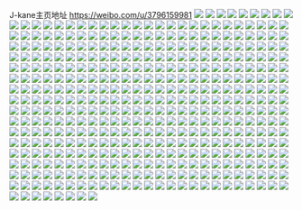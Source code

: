 J-kane主页地址 https://weibo.com/u/3796159981 
![](https://wx4.sinaimg.cn/mw2000/e244cdedly1h85pvpkgcdj20u01407cz.jpg) 
![](https://wx4.sinaimg.cn/mw2000/e244cdedly1h84rks6w95j20u014047e.jpg) 
![](https://wx4.sinaimg.cn/mw2000/e244cdedly1h84qq8bjcfj21gt36chdt.jpg) 
![](https://wx4.sinaimg.cn/mw2000/e244cdedly1h84qpa0txcj21gt36c4qr.jpg) 
![](https://wx4.sinaimg.cn/mw2000/e244cdedly1h84rk3f8hpj21gt36chdt.jpg) 
![](https://wx4.sinaimg.cn/mw2000/e244cdedly1h84quycad4j21a01yae81.jpg) 
![](https://wx4.sinaimg.cn/mw2000/e244cdedly1h84ql3h9edj22c0340x6r.jpg) 
![](https://wx4.sinaimg.cn/mw2000/e244cdedly1h84ql0g7glj20ve16ikfw.jpg) 
![](https://wx4.sinaimg.cn/mw2000/e244cdedly1h84qvlm1uaj20wi1lc7h6.jpg) 
![](https://wx4.sinaimg.cn/mw2000/e244cdedly1h811gl153kj20u0140qf0.jpg) 
![](https://wx4.sinaimg.cn/mw2000/e244cdedly1h811ejsahqj20u10ntk0o.jpg) 
![](https://wx4.sinaimg.cn/mw2000/e244cdedly1h811jveutqj20u0140gwf.jpg) 
![](https://wx4.sinaimg.cn/mw2000/e244cdedly1h811ks435yj20u0140gyr.jpg) 
![](https://wx4.sinaimg.cn/mw2000/e244cdedly1h80ag2xptsj20u0190qe0.jpg) 
![](https://wx4.sinaimg.cn/mw2000/e244cdedly1h80a342bzvj20u0140wmz.jpg) 
![](https://wx4.sinaimg.cn/mw2000/e244cdedly1h80a2u4phoj20u0140dpb.jpg) 
![](https://wx4.sinaimg.cn/mw2000/e244cdedly1h80a2xk0n2j20vy0o8dhd.jpg) 
![](https://wx4.sinaimg.cn/mw2000/e244cdedly1h80a2zwjivj20zr0u043q.jpg) 
![](https://wx4.sinaimg.cn/mw2000/e244cdedly1h80a2wsqekj20u0142jzf.jpg) 
![](https://wx4.sinaimg.cn/mw2000/e244cdedly1h80a4u9ndtj20sg0k4ju2.jpg) 
![](https://wx4.sinaimg.cn/mw2000/e244cdedly1h80a394k53j21900u0aea.jpg) 
![](https://wx4.sinaimg.cn/mw2000/e244cdedly1h80a3h85nmj20sg0izn0a.jpg) 
![](https://wx4.sinaimg.cn/mw2000/e244cdedly1h80a2nl5rdj20u01syq9h.jpg) 
![](https://wx4.sinaimg.cn/mw2000/e244cdedly1h7zxoltyfxj20u01syn1m.jpg) 
![](https://wx4.sinaimg.cn/mw2000/e244cdedly1h7x40mxsc0j20u0140dng.jpg) 
![](https://wx4.sinaimg.cn/mw2000/e244cdedly1h7vm8tmjjrj22c0340qvb.jpg) 
![](https://wx4.sinaimg.cn/mw2000/e244cdedly1h7vm5job62j20wi1yc4qp.jpg) 
![](https://wx4.sinaimg.cn/mw2000/e244cdedly1h7vm5kci01j20sb127qms.jpg) 
![](https://wx4.sinaimg.cn/mw2000/e244cdedly1h7vm5m0i6hj20wi1yc4qp.jpg) 
![](https://wx4.sinaimg.cn/mw2000/e244cdedly1h7vm5mimyxj21o0280e34.jpg) 
![](https://wx4.sinaimg.cn/mw2000/e244cdedly1h7tnyo3bwuj22c0340kjn.jpg) 
![](https://wx4.sinaimg.cn/mw2000/e244cdedly1h7r4zjrgicj20u0140wjo.jpg) 
![](https://wx4.sinaimg.cn/mw2000/e244cdedly1h7r4zipejaj20u90qctbb.jpg) 
![](https://wx4.sinaimg.cn/mw2000/e244cdedly1h7r59xn3muj20u0140n6a.jpg) 
![](https://wx4.sinaimg.cn/mw2000/e244cdedly1h7r4zjdqqmj20u00u0gwg.jpg) 
![](https://wx4.sinaimg.cn/mw2000/e244cdedly1h7r4zk5va1j20u00jktew.jpg) 
![](https://wx4.sinaimg.cn/mw2000/e244cdedly1h7okeac9vkj20j60j4401.jpg) 
![](https://wx4.sinaimg.cn/mw2000/e244cdedly1h7lm4jbo2yj20wi1yctnt.jpg) 
![](https://wx4.sinaimg.cn/mw2000/e244cdedly1h7l9mlh77ej21900u0488.jpg) 
![](https://wx4.sinaimg.cn/mw2000/e244cdedly1h7l9mjd295j20u01gawms.jpg) 
![](https://wx4.sinaimg.cn/mw2000/e244cdedly1h7l9mm1fr2j20sg0pfn3d.jpg) 
![](https://wx4.sinaimg.cn/mw2000/e244cdedly1h7l9mkb6dyj20u0160k3g.jpg) 
![](https://wx4.sinaimg.cn/mw2000/e244cdedly1h7l9mkuel8j20u00yedlg.jpg) 
![](https://wx4.sinaimg.cn/mw2000/e244cdedly1h7l9mire2tj20u013xaie.jpg) 
![](https://wx4.sinaimg.cn/mw2000/e244cdedly1h7l9mn0vwlj20u013zqe2.jpg) 
![](https://wx4.sinaimg.cn/mw2000/e244cdedly1h7l9n28geaj20u0140dn3.jpg) 
![](https://wx4.sinaimg.cn/mw2000/e244cdedly1h7i1dl9t6wj21b622rkjl.jpg) 
![](https://wx4.sinaimg.cn/mw2000/e244cdedly1h7i1esgopcj213z0u0n8c.jpg) 
![](https://wx4.sinaimg.cn/mw2000/e244cdedly1h7i1fykhlpj20u0140wsg.jpg) 
![](https://wx4.sinaimg.cn/mw2000/e244cdedly1h7i1l5a8lej20we114ndj.jpg) 
![](https://wx4.sinaimg.cn/mw2000/e244cdedly1h7i1h31wcbj20u01dlne7.jpg) 
![](https://wx4.sinaimg.cn/mw2000/e244cdedly1h7i1digscpj20w01kgqik.jpg) 
![](https://wx4.sinaimg.cn/mw2000/e244cdedly1h7i1khiarcj20u01404bf.jpg) 
![](https://wx4.sinaimg.cn/mw2000/e244cdedly1h7i1dk3ai1j22c0340e83.jpg) 
![](https://wx4.sinaimg.cn/mw2000/e244cdedly1h7gvtct4cxj22c03404kp.jpg) 
![](https://wx4.sinaimg.cn/mw2000/e244cdedly1h7gvtel6uhj22c031wdrw.jpg) 
![](https://wx4.sinaimg.cn/mw2000/e244cdedly1h7c4j9gexrj22c0340tsg.jpg) 
![](https://wx4.sinaimg.cn/mw2000/e244cdedly1h7c4j77u7uj22by2gsnpe.jpg) 
![](https://wx4.sinaimg.cn/mw2000/e244cdedly1h7c4mpe5u6j20wi0ya754.jpg) 
![](https://wx4.sinaimg.cn/mw2000/e244cdedly1h7c4j81ho6j22c03401kz.jpg) 
![](https://wx4.sinaimg.cn/mw2000/e244cdedly1h7c4ja7aqej20t20glmy1.jpg) 
![](https://wx4.sinaimg.cn/mw2000/e244cdedly1h7c4o4ku0kj20wi1ychdt.jpg) 
![](https://wx4.sinaimg.cn/mw2000/e244cdedly1h7c4tlnr4sj20u01400zu.jpg) 
![](https://wx4.sinaimg.cn/mw2000/e244cdedly1h7bcgbd5y6j20u01j048y.jpg) 
![](https://wx4.sinaimg.cn/mw2000/e244cdedly1h7bcg74ugrj20u00yowh8.jpg) 
![](https://wx4.sinaimg.cn/mw2000/e244cdedly1h77ipmuxz1j20u0140afz.jpg) 
![](https://wx4.sinaimg.cn/mw2000/e244cdedly1h77int0nh1j20u0140jv3.jpg) 
![](https://wx4.sinaimg.cn/mw2000/e244cdedly1h72v23gjuhj20u02i019y.jpg) 
![](https://wx4.sinaimg.cn/mw2000/e244cdedly1h72v266pzsj20u03r0wpe.jpg) 
![](https://wx4.sinaimg.cn/mw2000/e244cdedly1h72v27qr7yj20u01t0grn.jpg) 
![](https://wx4.sinaimg.cn/mw2000/e244cdedly1h72v29h9l1j20u01wztf6.jpg) 
![](https://wx4.sinaimg.cn/mw2000/e244cdedly1h72v2r9huzj20u0140q9y.jpg) 
![](https://wx4.sinaimg.cn/mw2000/e244cdedly1h72v2bpv15j20u0138wgd.jpg) 
![](https://wx4.sinaimg.cn/mw2000/e244cdedly1h72v2aus8fj20u01kg0vq.jpg) 
![](https://wx4.sinaimg.cn/mw2000/e244cdedly1h72xt20fm5j20u011g45n.jpg) 
![](https://wx4.sinaimg.cn/mw2000/e244cdedly1h72xt0rio3j20u02nn4ly.jpg) 
![](https://wx4.sinaimg.cn/mw2000/e244cdedly1h6ydr08abtj20wi1yc1kx.jpg) 
![](https://wx4.sinaimg.cn/mw2000/e244cdedly1h6ydt225p1j22ds1scdz6.jpg) 
![](https://wx4.sinaimg.cn/mw2000/e244cdedly1h6ydt68wk1j22ds1scgnt.jpg) 
![](https://wx4.sinaimg.cn/mw2000/e244cdedly1h6ydr2cravj22c0340u0x.jpg) 
![](https://wx4.sinaimg.cn/mw2000/e244cdedly1h6xv90440ej20u013rdhi.jpg) 
![](https://wx4.sinaimg.cn/mw2000/e244cdedly1h6xv96y6zjj20u01sytbv.jpg) 
![](https://wx4.sinaimg.cn/mw2000/e244cdedly1h6xv8zkw5rj20u00u0wkg.jpg) 
![](https://wx4.sinaimg.cn/mw2000/e244cdedly1h6xv990cw1j20u00u0n2s.jpg) 
![](https://wx4.sinaimg.cn/mw2000/e244cdedly1h6xv9hfp79j20u0140jy4.jpg) 
![](https://wx4.sinaimg.cn/mw2000/e244cdedly1h6tmfx0ytoj20wi1y7hdt.jpg) 
![](https://wx4.sinaimg.cn/mw2000/e244cdedly1h6tmfxgay7j20u01sxqab.jpg) 
![](https://wx4.sinaimg.cn/mw2000/e244cdedly1h6tmfz7rb3j215o33419z.jpg) 
![](https://wx4.sinaimg.cn/mw2000/e244cdedly1h6tmfxscxhj20po0xvqad.jpg) 
![](https://wx4.sinaimg.cn/mw2000/e244cdedly1h6tnjx7awij22c0340npg.jpg) 
![](https://wx4.sinaimg.cn/mw2000/e244cdedly1h6to174nc8j20wi1yckg9.jpg) 
![](https://wx4.sinaimg.cn/mw2000/e244cdedly1h6qxtvmtiej22c0340hdu.jpg) 
![](https://wx4.sinaimg.cn/mw2000/e244cdedly1h6qxtoqbr1j22262qwthy.jpg) 
![](https://wx4.sinaimg.cn/mw2000/e244cdedly1h6qxts6a76j22c02ps7wh.jpg) 
![](https://wx4.sinaimg.cn/mw2000/e244cdedly1h6qxu4ybsaj20wi0tkt9p.jpg) 
![](https://wx4.sinaimg.cn/mw2000/e244cdedly1h6qxttawrdj22bc2up1l0.jpg) 
![](https://wx4.sinaimg.cn/mw2000/e244cdedly1h6qxwnygxpj20u01sxmy9.jpg) 
![](https://wx4.sinaimg.cn/mw2000/e244cdedly1h6qxtp7r11j229c2si7wh.jpg) 
![](https://wx4.sinaimg.cn/mw2000/e244cdedly1h6qxtqjdzrj21f31g1dv3.jpg) 
![](https://wx4.sinaimg.cn/mw2000/e244cdedly1h6qxtusu90j20wi1yc1je.jpg) 
![](https://wx4.sinaimg.cn/mw2000/e244cdedly1h6q3vnb2jyj20u012rn21.jpg) 
![](https://wx4.sinaimg.cn/mw2000/e244cdedly1h6q1fxdzywj20u00y30y5.jpg) 
![](https://wx4.sinaimg.cn/mw2000/e244cdedly1h6q1s80mtgj21400u042x.jpg) 
![](https://wx4.sinaimg.cn/mw2000/e244cdedly1h6q3ujvmr4j20u01sx0tk.jpg) 
![](https://wx4.sinaimg.cn/mw2000/e244cdedly1h6q3ttvhh3j20sg0is41z.jpg) 
![](https://wx4.sinaimg.cn/mw2000/e244cdedly1h6q3upsnmnj20u01sx77r.jpg) 
![](https://wx4.sinaimg.cn/mw2000/e244cdedly1h6q1fnkwfij20qo0qoq4n.jpg) 
![](https://wx4.sinaimg.cn/mw2000/e244cdedly1h6q1t1hgb0j20u012edm6.jpg) 
![](https://wx4.sinaimg.cn/mw2000/e244cdedly1h6mqzoi11cj20u01o0gqy.jpg) 
![](https://wx4.sinaimg.cn/mw2000/e244cdedly1h6mqwva6vuj20u01sy423.jpg) 
![](https://wx4.sinaimg.cn/mw2000/e244cdedly1h6mqzldn4yj20u0140q9m.jpg) 
![](https://wx4.sinaimg.cn/mw2000/e244cdedly1h6mqz7s0jkj20u00u0jvi.jpg) 
![](https://wx4.sinaimg.cn/mw2000/e244cdedly1h6mqzpf2bqj20tu13ujyi.jpg) 
![](https://wx4.sinaimg.cn/mw2000/e244cdedly1h6mqzp1nwmj20u00u0tam.jpg) 
![](https://wx4.sinaimg.cn/mw2000/e244cdedly1h6gpp7uxcfj20gh1dg75n.jpg) 
![](https://wx4.sinaimg.cn/mw2000/e244cdedly1h6gpp8cshrj21400u0gnw.jpg) 
![](https://wx4.sinaimg.cn/mw2000/e244cdedly1h6gpp7heitj20u0140469.jpg) 
![](https://wx4.sinaimg.cn/mw2000/e244cdedly1h6gpp9szl2j20u0140dhr.jpg) 
![](https://wx4.sinaimg.cn/mw2000/e244cdedly1h6gppem8qzj20u012pq63.jpg) 
![](https://wx4.sinaimg.cn/mw2000/e244cdedly1h6gpp8zo51j20u0140q6u.jpg) 
![](https://wx4.sinaimg.cn/mw2000/e244cdedly1h6gpp9d8p5j20u01sy0wk.jpg) 
![](https://wx4.sinaimg.cn/mw2000/e244cdedly1h6bplxpwxkj20zg1baq57.jpg) 
![](https://wx4.sinaimg.cn/mw2000/e244cdedly1h6bpstgnu9j20c80c4q3e.jpg) 
![](https://wx4.sinaimg.cn/mw2000/e244cdedly1h6b0g9g0lij20u01h7q89.jpg) 
![](https://wx4.sinaimg.cn/mw2000/e244cdedly1h6b0xqww0gj20u01sxn03.jpg) 
![](https://wx4.sinaimg.cn/mw2000/e244cdedly1h6b0g80sh3j20u01hjgsm.jpg) 
![](https://wx4.sinaimg.cn/mw2000/e244cdedly1h6b0gbw2rqj20u020i16n.jpg) 
![](https://wx4.sinaimg.cn/mw2000/e244cdedly1h6b0gcp0wgj20on0o0dih.jpg) 
![](https://wx4.sinaimg.cn/mw2000/e244cdedly1h6b0zzcz71j20u035iahj.jpg) 
![](https://wx4.sinaimg.cn/mw2000/e244cdedly1h6b0gd1ca4j20u013ydse.jpg) 
![](https://wx4.sinaimg.cn/mw2000/e244cdedly1h6b0x3eoyjj20u00v011d.jpg) 
![](https://wx4.sinaimg.cn/mw2000/e244cdedly1h6b0x4d9qnj20u047ix45.jpg) 
![](https://wx4.sinaimg.cn/mw2000/e244cdedly1h67m8u2h87j20yi1pc4qp.jpg) 
![](https://wx4.sinaimg.cn/mw2000/e244cdedly1h67m80blgwj20u0140103.jpg) 
![](https://wx4.sinaimg.cn/mw2000/e244cdedly1h661oq16w5j20u00u0jvv.jpg) 
![](https://wx4.sinaimg.cn/mw2000/e244cdedly1h661obnwo7j21gr1ycwma.jpg) 
![](https://wx4.sinaimg.cn/mw2000/e244cdedly1h661xutoezj20ty0tudpk.jpg) 
![](https://wx4.sinaimg.cn/mw2000/e244cdedly1h661rso0dnj20wi0wagp3.jpg) 
![](https://wx4.sinaimg.cn/mw2000/e244cdedly1h661pq7j3wj20u0140jty.jpg) 
![](https://wx4.sinaimg.cn/mw2000/e244cdedly1h661ob488yj21o01o0jt4.jpg) 
![](https://wx4.sinaimg.cn/mw2000/e244cdedly1h64s4ceokuj21rz298tdd.jpg) 
![](https://wx4.sinaimg.cn/mw2000/e244cdedly1h64s4b9ogij20wi1ycqu7.jpg) 
![](https://wx4.sinaimg.cn/mw2000/e244cdedly1h64s4eot1tj215o21nb29.jpg) 
![](https://wx4.sinaimg.cn/mw2000/e244cdedly1h64s4fxcmvj227t2ycq9x.jpg) 
![](https://wx4.sinaimg.cn/mw2000/e244cdedly1h64s4dqae9j215o33ravv.jpg) 
![](https://wx4.sinaimg.cn/mw2000/e244cdedly1h64s49l979j20wi1ycx3u.jpg) 
![](https://wx4.sinaimg.cn/mw2000/e244cdedly1h61tq1q5bjj20u00u0my3.jpg) 
![](https://wx4.sinaimg.cn/mw2000/e244cdedly1h61tqdlxi6j20u0140jyp.jpg) 
![](https://wx4.sinaimg.cn/mw2000/e244cdedly1h61tqe3dkrj20u01404av.jpg) 
![](https://wx4.sinaimg.cn/mw2000/e244cdedly1h61tq1jhxpj20u00u0dgc.jpg) 
![](https://wx4.sinaimg.cn/mw2000/e244cdedly1h61tq19vb2j20u00u0gmg.jpg) 
![](https://wx4.sinaimg.cn/mw2000/e244cdedly1h5xu33f5i1j20w2170tiq.jpg) 
![](https://wx4.sinaimg.cn/mw2000/e244cdedly1h5xu35w34kj20s80ibdmc.jpg) 
![](https://wx4.sinaimg.cn/mw2000/e244cdedly1h5xu3e0ox2j20zk1qv7v7.jpg) 
![](https://wx4.sinaimg.cn/mw2000/e244cdedly1h5xu35epipj20wi1yc0u7.jpg) 
![](https://wx4.sinaimg.cn/mw2000/e244cdedly1h5xu36w7g1j20zf17adlo.jpg) 
![](https://wx4.sinaimg.cn/mw2000/e244cdedly1h5xu2xwzr3j20u00u047e.jpg) 
![](https://wx4.sinaimg.cn/mw2000/e244cdedly1h5xu2y6taqj20u00u0n6l.jpg) 
![](https://wx4.sinaimg.cn/mw2000/e244cdedly1h5twakonz7j21400u0tfg.jpg) 
![](https://wx4.sinaimg.cn/mw2000/e244cdedly1h5twaljtcoj21400u0n08.jpg) 
![](https://wx4.sinaimg.cn/mw2000/e244cdedly1h5twan0sepj20u01407i2.jpg) 
![](https://wx4.sinaimg.cn/mw2000/e244cdedly1h5twapozopj20vl0u07cn.jpg) 
![](https://wx4.sinaimg.cn/mw2000/e244cdedly1h5twaqa3o5j20u0140ahk.jpg) 
![](https://wx4.sinaimg.cn/mw2000/e244cdedly1h5twcilz10j20nz0uy77m.jpg) 
![](https://wx4.sinaimg.cn/mw2000/e244cdedly1h5twap4kkrj20u00ug481.jpg) 
![](https://wx4.sinaimg.cn/mw2000/e244cdedly1h5qh5mv2dej22872miqv6.jpg) 
![](https://wx4.sinaimg.cn/mw2000/e244cdedly1h5qh8lgswoj20v30j6dhx.jpg) 
![](https://wx4.sinaimg.cn/mw2000/e244cdedly1h5ppt2wbkpj21720xt4ql.jpg) 
![](https://wx4.sinaimg.cn/mw2000/e244cdedly1h5ppt0p25rj22tk1o0b2a.jpg) 
![](https://wx4.sinaimg.cn/mw2000/e244cdedly1h5ppt4fcbgj21o0190kev.jpg) 
![](https://wx4.sinaimg.cn/mw2000/e244cdedly1h5ppx8lz1zj21o0280qv5.jpg) 
![](https://wx4.sinaimg.cn/mw2000/e244cdedly1h5ppt66s2cj21d51if4ia.jpg) 
![](https://wx4.sinaimg.cn/mw2000/e244cdedly1h5ppswrolej21o02yox6p.jpg) 
![](https://wx4.sinaimg.cn/mw2000/e244cdedly1h5ppt1r4sjj217g0uoh57.jpg) 
![](https://wx4.sinaimg.cn/mw2000/e244cdedly1h5ppt6hayoj20u00u07a0.jpg) 
![](https://wx4.sinaimg.cn/mw2000/e244cdedly1h5lnnph3zrj21kw16onnv.jpg) 
![](https://wx4.sinaimg.cn/mw2000/e244cdedly1h5lnpo5htlj21kw16ox5y.jpg) 
![](https://wx4.sinaimg.cn/mw2000/e244cdedly1h5lnnsjgjoj21hs200x6p.jpg) 
![](https://wx4.sinaimg.cn/mw2000/e244cdedly1h5lnnr01urj234022cqv7.jpg) 
![](https://wx4.sinaimg.cn/mw2000/e244cdedly1h5lnnuoxgij22tt1rnqv5.jpg) 
![](https://wx4.sinaimg.cn/mw2000/e244cdedly1h5lnnor7wjj21kw16owqn.jpg) 
![](https://wx4.sinaimg.cn/mw2000/e244cdedly1h5lnnritrtj21kw16oh10.jpg) 
![](https://wx4.sinaimg.cn/mw2000/e244cdedly1h5lnnsylzaj21kw16oqix.jpg) 
![](https://wx4.sinaimg.cn/mw2000/e244cdedly1h5lnntxm7uj23b4274kjm.jpg) 
![](https://wx4.sinaimg.cn/mw2000/e244cdedly1h5ki0h2dgfj20u0140gqk.jpg) 
![](https://wx4.sinaimg.cn/mw2000/e244cdedly1h5ki0gsysvj20u0140jwb.jpg) 
![](https://wx4.sinaimg.cn/mw2000/e244cdedly1h5ki0iypvvj20u0140jxa.jpg) 
![](https://wx4.sinaimg.cn/mw2000/e244cdedly1h5ki2ezgc9j20u00u0q7h.jpg) 
![](https://wx4.sinaimg.cn/mw2000/e244cdedly1h5ki2ffn66j20u00u0ai1.jpg) 
![](https://wx4.sinaimg.cn/mw2000/e244cdedly1h5ki2g9zt3j20u00u0n2r.jpg) 
![](https://wx4.sinaimg.cn/mw2000/e244cdedly1h5fbfnh05tj20wi0qdtc8.jpg) 
![](https://wx4.sinaimg.cn/mw2000/e244cdedly1h5fbfoo6aqj20u00u0al1.jpg) 
![](https://wx4.sinaimg.cn/mw2000/e244cdedly1h5fbfpcxk2j20u00u078j.jpg) 
![](https://wx4.sinaimg.cn/mw2000/e244cdedly1h5fbfp2g38j20u00vetey.jpg) 
![](https://wx4.sinaimg.cn/mw2000/e244cdedly1h5fbfo3ymtj20u01407e8.jpg) 
![](https://wx4.sinaimg.cn/mw2000/e244cdedly1h5fbfpva2jj20u01407a3.jpg) 
![](https://wx4.sinaimg.cn/mw2000/e244cdedly1h5bb8r7tfij234022ou0y.jpg) 
![](https://wx4.sinaimg.cn/mw2000/e244cdedly1h5bb8tc4ouj234022oqv7.jpg) 
![](https://wx4.sinaimg.cn/mw2000/e244cdedly1h5bb8vraijj234022ob2a.jpg) 
![](https://wx4.sinaimg.cn/mw2000/e244cdedly1h5bb9lm6rlj20wi0nx43o.jpg) 
![](https://wx4.sinaimg.cn/mw2000/e244cdedly1h5bb930ionj22c0340kjn.jpg) 
![](https://wx4.sinaimg.cn/mw2000/e244cdedly1h5bb9k8aoij20wi0lo7fk.jpg) 
![](https://wx4.sinaimg.cn/mw2000/e244cdedly1h5bb8xz4ryj24mo3344qw.jpg) 
![](https://wx4.sinaimg.cn/mw2000/e244cdedly1h5bb8z0miwj22c0340qv6.jpg) 
![](https://wx4.sinaimg.cn/mw2000/e244cdedly1h565wgecf4j20u00u0gqq.jpg) 
![](https://wx4.sinaimg.cn/mw2000/e244cdedly1h565wgzfu1j20u00u0n4p.jpg) 
![](https://wx4.sinaimg.cn/mw2000/e244cdedly1h565wfwyz4j20j90u0wfv.jpg) 
![](https://wx4.sinaimg.cn/mw2000/e244cdedly1h565y01srhj213z0u0n5l.jpg) 
![](https://wx4.sinaimg.cn/mw2000/e244cdedly1h4v3qebq7rj22c0340x6s.jpg) 
![](https://wx4.sinaimg.cn/mw2000/e244cdedly1h4v3qhz7wjj20w4150tgj.jpg) 
![](https://wx4.sinaimg.cn/mw2000/e244cdedly1h4v3qgqu95j20wi1g017j.jpg) 
![](https://wx4.sinaimg.cn/mw2000/e244cdedly1h4v3qfi1btj20wi15ywrd.jpg) 
![](https://wx4.sinaimg.cn/mw2000/e244cdedly1h4v3posyj3j20wi165thz.jpg) 
![](https://wx4.sinaimg.cn/mw2000/e244cdedly1h4v3qoi041j20wi1ycaxj.jpg) 
![](https://wx4.sinaimg.cn/mw2000/e244cdedly1h4v3qhcv5bj20wh1lgn78.jpg) 
![](https://wx4.sinaimg.cn/mw2000/e244cdedly1h4p08vkugpj20u00u0wid.jpg) 
![](https://wx4.sinaimg.cn/mw2000/e244cdedly1h4p0bjle7zj20u02btqf6.jpg) 
![](https://wx4.sinaimg.cn/mw2000/e244cdedly1h4p09ipb0wj20u01syqag.jpg) 
![](https://wx4.sinaimg.cn/mw2000/e244cdedly1h4p08rwpp7j20u00u0dmo.jpg) 
![](https://wx4.sinaimg.cn/mw2000/e244cdedly1h4p08sg0zoj20u00u0gpy.jpg) 
![](https://wx4.sinaimg.cn/mw2000/e244cdedly1h4p0dpafw9j20u00u0dly.jpg) 
![](https://wx4.sinaimg.cn/mw2000/e244cdedly1h4p0doslp7j20u00u0ahm.jpg) 
![](https://wx4.sinaimg.cn/mw2000/e244cdedly1h4j1fwhfdnj20u013etk7.jpg) 
![](https://wx4.sinaimg.cn/mw2000/e244cdedly1h4j1fz1pxbj20u014049y.jpg) 
![](https://wx4.sinaimg.cn/mw2000/e244cdedly1h4j1fybdyrj20u0140482.jpg) 
![](https://wx4.sinaimg.cn/mw2000/e244cdedly1h4j1g1l8bbj20u013ltjl.jpg) 
![](https://wx4.sinaimg.cn/mw2000/e244cdedly1h4j1g2fnxtj21400u07br.jpg) 
![](https://wx4.sinaimg.cn/mw2000/e244cdedly1h4j1fvr227j21670u0td9.jpg) 
![](https://wx4.sinaimg.cn/mw2000/e244cdedly1h4jafha1tuj20u0140n67.jpg) 
![](https://wx4.sinaimg.cn/mw2000/e244cdedly1h4j1fzh2u2j20u01ja0ye.jpg) 
![](https://wx4.sinaimg.cn/mw2000/e244cdedly1h4jaotseloj20u014048a.jpg) 
![](https://wx4.sinaimg.cn/mw2000/e244cdedly1h4j1g0x4hoj20u0140qb8.jpg) 
![](https://wx4.sinaimg.cn/mw2000/e244cdedly1h4j1g3bca2j20u01407ey.jpg) 
![](https://wx4.sinaimg.cn/mw2000/e244cdedly1h4j1g5xz00j20u00u0dni.jpg) 
![](https://wx4.sinaimg.cn/mw2000/e244cdedly1h4j1g0bkw1j20u01407gd.jpg) 
![](https://wx4.sinaimg.cn/mw2000/e244cdedly1h4jafht3f1j20u00u0tdk.jpg) 
![](https://wx4.sinaimg.cn/mw2000/e244cdedly1h4h9nv5t24j20u00u0age.jpg) 
![](https://wx4.sinaimg.cn/mw2000/e244cdedly1h4h9ornabbj20u01sy0y4.jpg) 
![](https://wx4.sinaimg.cn/mw2000/e244cdedly1h4h9njqcl2j20t60ywaeb.jpg) 
![](https://wx4.sinaimg.cn/mw2000/e244cdedly1h4h9nuc338j20u00u041h.jpg) 
![](https://wx4.sinaimg.cn/mw2000/e244cdedly1h4h9nofuawj20u0140wlt.jpg) 
![](https://wx4.sinaimg.cn/mw2000/e244cdedly1h4h9nwxfawj20u00u0n3f.jpg) 
![](https://wx4.sinaimg.cn/mw2000/e244cdedly1h4h9nw2lh0j20u00u0tei.jpg) 
![](https://wx4.sinaimg.cn/mw2000/e244cdedly1h4fh2vj2adj20u00u00x6.jpg) 
![](https://wx4.sinaimg.cn/mw2000/e244cdedly1h4fh2znvaej20u00u0tcx.jpg) 
![](https://wx4.sinaimg.cn/mw2000/e244cdedly1h4fh6fqtdsj20u00u013p.jpg) 
![](https://wx4.sinaimg.cn/mw2000/e244cdedly1h4ei5acdxtj22c0340b29.jpg) 
![](https://wx4.sinaimg.cn/mw2000/e244cdedly1h4ei52f5m1j22c0340kjm.jpg) 
![](https://wx4.sinaimg.cn/mw2000/e244cdedly1h4ei50zhawj20u00u0n2q.jpg) 
![](https://wx4.sinaimg.cn/mw2000/e244cdedly1h4ei501r4rj20u00u0n2q.jpg) 
![](https://wx4.sinaimg.cn/mw2000/e244cdedly1h4ej05es1tj20u00u07f5.jpg) 
![](https://wx4.sinaimg.cn/mw2000/e244cdedly1h4ei51bdmuj20u00u0490.jpg) 
![](https://wx4.sinaimg.cn/mw2000/e244cdedly1h4ei50pragj20u00u0k1g.jpg) 
![](https://wx4.sinaimg.cn/mw2000/e244cdedly1h4ei57tfq2j20wi1yc1kx.jpg) 
![](https://wx4.sinaimg.cn/mw2000/e244cdedly1h4dgsuw5voj20u017ftgs.jpg) 
![](https://wx4.sinaimg.cn/mw2000/e244cdedly1h4dgt72fwkj20u01sy434.jpg) 
![](https://wx4.sinaimg.cn/mw2000/e244cdedly1h4dgss7mqoj20u01400zh.jpg) 
![](https://wx4.sinaimg.cn/mw2000/e244cdedly1h4dgsvy91bj20u0140gtu.jpg) 
![](https://wx4.sinaimg.cn/mw2000/e244cdedly1h4dgtd9xhuj20u01sydk5.jpg) 
![](https://wx4.sinaimg.cn/mw2000/e244cdedly1h4dgsyz331j20u0140n4y.jpg) 
![](https://wx4.sinaimg.cn/mw2000/e244cdedly1h4dgstc7urj20u01407am.jpg) 
![](https://wx4.sinaimg.cn/mw2000/e244cdedly1h4dgsztfoij20u00u0wl4.jpg) 
![](https://wx4.sinaimg.cn/mw2000/e244cdedly1h4dgswxaaoj20u0140n2x.jpg) 
![](https://wx4.sinaimg.cn/mw2000/e244cdedly1h4dgsxwk5ej20u0140n4o.jpg) 
![](https://wx4.sinaimg.cn/mw2000/e244cdedly1h4b3pn33dsj20u01syn1w.jpg) 
![](https://wx4.sinaimg.cn/mw2000/e244cdedly1h4b3pnsnz5j20u01h8q8b.jpg) 
![](https://wx4.sinaimg.cn/mw2000/e244cdedly1h4b3liwstzj20u01syjwt.jpg) 
![](https://wx4.sinaimg.cn/mw2000/e244cdedly1h4b3pqb3p1j20u01syafe.jpg) 
![](https://wx4.sinaimg.cn/mw2000/e244cdedly1h4b3ptj93tj20u01syn1b.jpg) 
![](https://wx4.sinaimg.cn/mw2000/e244cdedly1h4b3ptxo0wj20u00u0tbp.jpg) 
![](https://wx4.sinaimg.cn/mw2000/e244cdedly1h4b3pkvrl6j20u01syjxh.jpg) 
![](https://wx4.sinaimg.cn/mw2000/e244cdedly1h45jd47ssdj20u00u0gpe.jpg) 
![](https://wx4.sinaimg.cn/mw2000/e244cdedly1h45jd2rtv7j20u00u0jua.jpg) 
![](https://wx4.sinaimg.cn/mw2000/e244cdedly1h45jd6opwej20u00u0tdh.jpg) 
![](https://wx4.sinaimg.cn/mw2000/e244cdedly1h45jd69mo6j20u01sy0zf.jpg) 
![](https://wx4.sinaimg.cn/mw2000/e244cdedly1h45jd78gy5j20u0140n3w.jpg) 
![](https://wx4.sinaimg.cn/mw2000/e244cdedly1h45jd7hwg0j20u00u0tbs.jpg) 
![](https://wx4.sinaimg.cn/mw2000/e244cdedly1h416iwqp04j20u00u0aj6.jpg) 
![](https://wx4.sinaimg.cn/mw2000/e244cdedly1h416lttezdj20wi1ycal1.jpg) 
![](https://wx4.sinaimg.cn/mw2000/e244cdedly1h416jbhf38j20u00u0443.jpg) 
![](https://wx4.sinaimg.cn/mw2000/e244cdedly1h416jbp6q8j20u00u0tj5.jpg) 
![](https://wx4.sinaimg.cn/mw2000/e244cdedly1h416jbxo00j20u00u0445.jpg) 
![](https://wx4.sinaimg.cn/mw2000/e244cdedly1h40onak6bzj21o0280kjl.jpg) 
![](https://wx4.sinaimg.cn/mw2000/e244cdedly1h40onc5sq3j21o0280e81.jpg) 
![](https://wx4.sinaimg.cn/mw2000/e244cdedly1h40onerlplj217q1mch83.jpg) 
![](https://wx4.sinaimg.cn/mw2000/e244cdedly1h40onhcp50j20u00u0n3t.jpg) 
![](https://wx4.sinaimg.cn/mw2000/e244cdedly1h40on9ddw9j20u00u0jxm.jpg) 
![](https://wx4.sinaimg.cn/mw2000/e244cdedly1h40onhmt6gj20u00u0wnk.jpg) 
![](https://wx4.sinaimg.cn/mw2000/e244cdedly1h40oni9wn3j20u00u0gyl.jpg) 
![](https://wx4.sinaimg.cn/mw2000/e244cdedly1h3v9mn6yoej20u01400xo.jpg) 
![](https://wx4.sinaimg.cn/mw2000/e244cdedly1h3v9os9qqyj20u00u0jvt.jpg) 
![](https://wx4.sinaimg.cn/mw2000/e244cdedly1h3v9osudf0j20u00u0gpp.jpg) 
![](https://wx4.sinaimg.cn/mw2000/e244cdedly1h3v9ot7aiaj20u00u0q8w.jpg) 
![](https://wx4.sinaimg.cn/mw2000/e244cdedly1h3v9oujvdaj20u0140gru.jpg) 
![](https://wx4.sinaimg.cn/mw2000/e244cdedly1h3v9othum7j20u0140n3u.jpg) 
![](https://wx4.sinaimg.cn/mw2000/e244cdedly1h3v9oty4q0j20u0140agg.jpg) 
![](https://wx4.sinaimg.cn/mw2000/e244cdedly1h3v9orqsp9j20u01407az.jpg) 
![](https://wx4.sinaimg.cn/mw2000/e244cdedly1h3s3or466bj20u00u0jwb.jpg) 
![](https://wx4.sinaimg.cn/mw2000/e244cdedly1h3s3oqvfy7j20u00u0432.jpg) 
![](https://wx4.sinaimg.cn/mw2000/e244cdedly1h3qmbw4386j20u00u0jz1.jpg) 
![](https://wx4.sinaimg.cn/mw2000/e244cdedly1h3qmbwcpgij21o0280qn5.jpg) 
![](https://wx4.sinaimg.cn/mw2000/e244cdedly1h3qmbwwyg2j20u00u013k.jpg) 
![](https://wx4.sinaimg.cn/mw2000/e244cdedly1h3qmc5ob33j21o0280aup.jpg) 
![](https://wx4.sinaimg.cn/mw2000/e244cdedly1h3kuwai8x0j229z31ab29.jpg) 
![](https://wx4.sinaimg.cn/mw2000/e244cdedly1h3kuwa0qvjj22ab31re81.jpg) 
![](https://wx4.sinaimg.cn/mw2000/e244cdedly1h3kuwcwjj9j229s3121kz.jpg) 
![](https://wx4.sinaimg.cn/mw2000/e244cdedly1h3kuwqeb8pj20u00u0qc5.jpg) 
![](https://wx4.sinaimg.cn/mw2000/e244cdedly1h3kuwq4oedj20wi1yc4gz.jpg) 
![](https://wx4.sinaimg.cn/mw2000/e244cdedly1h3kuxe6ukvj20u00u07dl.jpg) 
![](https://wx4.sinaimg.cn/mw2000/e244cdedly1h3kuyuoahij21o0280u0x.jpg) 
![](https://wx4.sinaimg.cn/mw2000/e244cdedly1h3kuzowrloj20u00u0tcq.jpg) 
![](https://wx4.sinaimg.cn/mw2000/e244cdedly1h3kuzp8vp8j20u00u0juo.jpg) 
![](https://wx4.sinaimg.cn/mw2000/e244cdedly1h3dicrkpe3j22c0340kjp.jpg) 
![](https://wx4.sinaimg.cn/mw2000/e244cdedly1h3dige6gvoj20wi1ycqkf.jpg) 
![](https://wx4.sinaimg.cn/mw2000/e244cdedly1h3dicsg1ydj20u00u0qac.jpg) 
![](https://wx4.sinaimg.cn/mw2000/e244cdedly1h3chs4oce4j20u00u011x.jpg) 
![](https://wx4.sinaimg.cn/mw2000/e244cdedly1h3chrqzfxhj21901o0u0x.jpg) 
![](https://wx4.sinaimg.cn/mw2000/e244cdedly1h3cht7pg6bj20wi1yc1kx.jpg) 
![](https://wx4.sinaimg.cn/mw2000/e244cdedly1h3amvd2j1mj20u00u0wkl.jpg) 
![](https://wx4.sinaimg.cn/mw2000/e244cdedly1h3amvckxs4j21400u0tfs.jpg) 
![](https://wx4.sinaimg.cn/mw2000/e244cdedly1h38zybnccuj20u00u0dmp.jpg) 
![](https://wx4.sinaimg.cn/mw2000/e244cdedly1h38zycbs88j20u0140gvt.jpg) 
![](https://wx4.sinaimg.cn/mw2000/e244cdedly1h38zydojghj20u00u0gvc.jpg) 
![](https://wx4.sinaimg.cn/mw2000/e244cdedly1h38zye6i7cj20u00u0akd.jpg) 
![](https://wx4.sinaimg.cn/mw2000/e244cdedly1h35h0lyarsj214b1hqgz8.jpg) 
![](https://wx4.sinaimg.cn/mw2000/e244cdedly1h35h0h3yyyj212d12d473.jpg) 
![](https://wx4.sinaimg.cn/mw2000/e244cdedly1h35h26fvruj217q1mcnl9.jpg) 
![](https://wx4.sinaimg.cn/mw2000/e244cdedly1h35h0kamtjj22c033vnpe.jpg) 
![](https://wx4.sinaimg.cn/mw2000/e244cdedly1h35h0j9w6rj223e1zmhdu.jpg) 
![](https://wx4.sinaimg.cn/mw2000/e244cdedly1h35h0jmb1ij20wi1ldn80.jpg) 
![](https://wx4.sinaimg.cn/mw2000/e244cdedly1h35h0rrxagj22c03407wk.jpg) 
![](https://wx4.sinaimg.cn/mw2000/e244cdedly1h35h0lgmnfj22c02c0b2a.jpg) 
![](https://wx4.sinaimg.cn/mw2000/e244cdedly1h35h0onyxcj22b9340hdw.jpg) 
![](https://wx4.sinaimg.cn/mw2000/e244cdedly1h335l27fipj21m826nnpd.jpg) 
![](https://wx4.sinaimg.cn/mw2000/e244cdedly1h335l2ikeej20u00u0dus.jpg) 
![](https://wx4.sinaimg.cn/mw2000/e244cdedly1h335l1ozkdj20wi1yc4qp.jpg) 
![](https://wx4.sinaimg.cn/mw2000/e244cdedly1h335mzeak5j20u01sxn9k.jpg) 
![](https://wx4.sinaimg.cn/mw2000/e244cdedly1h335l3oqwuj22c03404qs.jpg) 
![](https://wx4.sinaimg.cn/mw2000/e244cdedly1h335l5r7zoj22c03401l0.jpg) 
![](https://wx4.sinaimg.cn/mw2000/e244cdedly1h335l4p2j4j20u00u0ak8.jpg) 
![](https://wx4.sinaimg.cn/mw2000/e244cdedly1h335l63kulj20u00u0wko.jpg) 
![](https://wx4.sinaimg.cn/mw2000/e244cdedly1h335lcv3qdj20u00u0ahx.jpg) 
![](https://wx4.sinaimg.cn/mw2000/e244cdedly1h335nz2oz0j20u00u010f.jpg) 
![](https://wx4.sinaimg.cn/mw2000/e244cdedly1h30ep6492yj20u00u0ae6.jpg) 
![](https://wx4.sinaimg.cn/mw2000/e244cdedly1h30ep6obatj20u00u07cf.jpg) 
![](https://wx4.sinaimg.cn/mw2000/e244cdedly1h30ep5txayj20u00u0794.jpg) 
![](https://wx4.sinaimg.cn/mw2000/e244cdedly1h2zi5u8fqhj20wi1yc4qp.jpg) 
![](https://wx4.sinaimg.cn/mw2000/e244cdedly1h2zie2pgvaj22c02c01l0.jpg) 
![](https://wx4.sinaimg.cn/mw2000/e244cdedly1h2zhzr82cqj20u00u0aip.jpg) 
![](https://wx4.sinaimg.cn/mw2000/e244cdedly1h2zi8oicnkj22c0340qv6.jpg) 
![](https://wx4.sinaimg.cn/mw2000/e244cdedly1h2zhzq1w3nj20u00u0jxd.jpg) 
![](https://wx4.sinaimg.cn/mw2000/e244cdedly1h2zhzrexbej20u00u07af.jpg) 
![](https://wx4.sinaimg.cn/mw2000/e244cdedly1h2xnmeyiz2j20u01d2n3r.jpg) 
![](https://wx4.sinaimg.cn/mw2000/e244cdedly1h2xnmfiobnj20wi1yc4i2.jpg) 
![](https://wx4.sinaimg.cn/mw2000/e244cdedly1h2xnkw3lqkj20u00u0wuc.jpg) 
![](https://wx4.sinaimg.cn/mw2000/e244cdedly1h2xnkwwqdwj20u00u0jyq.jpg) 
![](https://wx4.sinaimg.cn/mw2000/e244cdedly1h2xnkv9h38j21o0280u0x.jpg) 
![](https://wx4.sinaimg.cn/mw2000/e244cdedly1h2xnkx6z4hj20u00u0dnm.jpg) 
![](https://wx4.sinaimg.cn/mw2000/e244cdedly1h2xnkxfnsaj20u00u07af.jpg) 
![](https://wx4.sinaimg.cn/mw2000/e244cdedly1h2xnkxoy61j20u00u0jwu.jpg) 
![](https://wx4.sinaimg.cn/mw2000/e244cdedly1h2vhevh76nj21o0280npd.jpg) 
![](https://wx4.sinaimg.cn/mw2000/e244cdedly1h2vhe9yuamj21o02801ky.jpg) 
![](https://wx4.sinaimg.cn/mw2000/e244cdedly1h2vhevt9h0j20u00u0gy4.jpg) 
![](https://wx4.sinaimg.cn/mw2000/e244cdedly1h2vhfhvlmnj20uo0u0n0e.jpg) 
![](https://wx4.sinaimg.cn/mw2000/e244cdedly1h2vhfzqypgj20wi1yc7wh.jpg) 
![](https://wx4.sinaimg.cn/mw2000/e244cdedly1h2vhfxcjoyj20u00u0tjh.jpg) 
![](https://wx4.sinaimg.cn/mw2000/e244cdedly1h2uc3po7ayj22c03401ky.jpg) 
![](https://wx4.sinaimg.cn/mw2000/e244cdedly1h2uc3q3nh1j20u00u0guh.jpg) 
![](https://wx4.sinaimg.cn/mw2000/e244cdedly1h2uc3qddc7j20u00u0to9.jpg) 
![](https://wx4.sinaimg.cn/mw2000/e244cdedly1h2uc3r17nvj20wi1ycqf8.jpg) 
![](https://wx4.sinaimg.cn/mw2000/e244cdedly1h2uc3reb7kj20u00u07lc.jpg) 
![](https://wx4.sinaimg.cn/mw2000/e244cdedly1h2uc3rre7nj20u00u0k97.jpg) 
![](https://wx4.sinaimg.cn/mw2000/e244cdedly1h2uc3tamm0j20u00u0ww8.jpg) 
![](https://wx4.sinaimg.cn/mw2000/e244cdedly1h2rj3ubpnrj21o02804qp.jpg) 
![](https://wx4.sinaimg.cn/mw2000/e244cdedly1h2rjd1yfrjj22560zo1hs.jpg) 
![](https://wx4.sinaimg.cn/mw2000/e244cdedly1h2rj3uq4kij20sc18pn5i.jpg) 
![](https://wx4.sinaimg.cn/mw2000/e244cdedly1h2rj7dedn1j21o02804qp.jpg) 
![](https://wx4.sinaimg.cn/mw2000/e244cdedly1h2rjfz0wf5j20wi1yc1e2.jpg) 
![](https://wx4.sinaimg.cn/mw2000/e244cdedly1h2rj3xb9rrj20u00u0gso.jpg) 
![](https://wx4.sinaimg.cn/mw2000/e244cdedly1h2rj7e57vmj21o02801kx.jpg) 
![](https://wx4.sinaimg.cn/mw2000/e244cdedly1h2rj41or4aj22c03407wk.jpg) 
![](https://wx4.sinaimg.cn/mw2000/e244cdedly1h2rj45j5w0j23402c0npe.jpg) 
![](https://wx4.sinaimg.cn/mw2000/e244cdedly1h2mcphwm1ij21400u0q34.jpg) 
![](https://wx4.sinaimg.cn/mw2000/e244cdedly1h2mcphpj6mj21400u0wgm.jpg) 
![](https://wx4.sinaimg.cn/mw2000/e244cdedly1h2mcq3r9d6j20u0140q7k.jpg) 
![](https://wx4.sinaimg.cn/mw2000/e244cdedly1h2mcpiek33j20u00u07c2.jpg) 
![](https://wx4.sinaimg.cn/mw2000/e244cdedly1h2mcpixissj20u00u0jx5.jpg) 
![](https://wx4.sinaimg.cn/mw2000/e244cdedly1h2mcpjm7wpj20u00u04ce.jpg) 
![](https://wx4.sinaimg.cn/mw2000/e244cdedly1h2l18odmfkj20wi1yc1kj.jpg) 
![](https://wx4.sinaimg.cn/mw2000/e244cdedly1h2jwcv9uphj20u00u0wlb.jpg) 
![](https://wx4.sinaimg.cn/mw2000/e244cdedly1h2jwcwmepqj20wi1yctvb.jpg) 
![](https://wx4.sinaimg.cn/mw2000/e244cdedly1h2jwcy8ootj20wi1yc4jr.jpg) 
![](https://wx4.sinaimg.cn/mw2000/e244cdedly1h2jwcynvdyj20u00u0alj.jpg) 
![](https://wx4.sinaimg.cn/mw2000/e244cdedly1h2jwd1pquaj20u00u0jzy.jpg) 
![](https://wx4.sinaimg.cn/mw2000/e244cdedly1h2jwdlv4ooj20u00u0gt4.jpg) 
![](https://wx4.sinaimg.cn/mw2000/e244cdedly1h2jwdlb2n7j22c0340b29.jpg) 
![](https://wx4.sinaimg.cn/mw2000/e244cdedly1h2h7jywyo8j20wi1yc4lp.jpg) 
![](https://wx4.sinaimg.cn/mw2000/e244cdedly1h2h7jx3codj20u00u0wob.jpg) 
![](https://wx4.sinaimg.cn/mw2000/e244cdedly1h2h7jxdpb9j20u00u0n1d.jpg) 
![](https://wx4.sinaimg.cn/mw2000/e244cdedly1h2h7jxs8dlj20u00u0n36.jpg) 
![](https://wx4.sinaimg.cn/mw2000/e244cdedly1h2h7jwqg7dj20u00u0dng.jpg) 
![](https://wx4.sinaimg.cn/mw2000/e244cdedly1h2h7jzbdroj20u00u0n4s.jpg) 
![](https://wx4.sinaimg.cn/mw2000/e244cdedly1h2h7jzoog2j20u00u07fq.jpg) 
![](https://wx4.sinaimg.cn/mw2000/e244cdedly1h2h7jzzp2ej20u00u0wpg.jpg) 
![](https://wx4.sinaimg.cn/mw2000/e244cdedly1h2h7k06s48j20u00u0q9s.jpg) 
![](https://wx4.sinaimg.cn/mw2000/e244cdedly1h2ff6x7qa0j20u00u0nd4.jpg) 
![](https://wx4.sinaimg.cn/mw2000/e244cdedly1h2ff72jnp3j20u00u0wp8.jpg) 
![](https://wx4.sinaimg.cn/mw2000/e244cdedly1h2ff6xiwsbj20u00u04fx.jpg) 
![](https://wx4.sinaimg.cn/mw2000/e244cdedly1h2ff6wgk7yj22c0340x6q.jpg) 
![](https://wx4.sinaimg.cn/mw2000/e244cdedly1h2ff758rigj20u00u0jzf.jpg) 
![](https://wx4.sinaimg.cn/mw2000/e244cdedly1h2ff74uyowj20u00u0gqb.jpg) 
![](https://wx4.sinaimg.cn/mw2000/e244cdedly1h2ff7526e9j20u00u07aj.jpg) 
![](https://wx4.sinaimg.cn/mw2000/e244cdedly1h2ff75iaw6j20u00u0wpg.jpg) 
![](https://wx4.sinaimg.cn/mw2000/e244cdedly1h2et847io8j20u00u0jzf.jpg) 
![](https://wx4.sinaimg.cn/mw2000/e244cdedly1h2et89zbaxj21j02psnpe.jpg) 
![](https://wx4.sinaimg.cn/mw2000/e244cdedly1h2et858i1qj22c0340x6q.jpg) 
![](https://wx4.sinaimg.cn/mw2000/e244cdedly1h2etbqzthsj20wi1ldds8.jpg) 
